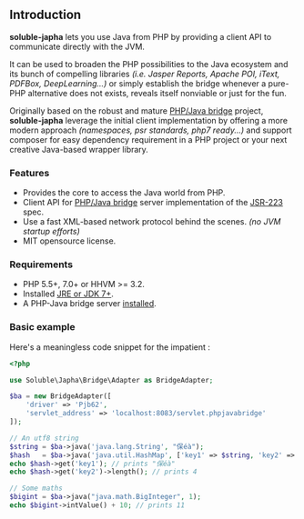 ## Introduction

**soluble-japha** lets you use Java from PHP by providing a client API to communicate directly with the JVM.
 
It can be used to broaden the PHP possibilities to the Java ecosystem and its bunch of compelling libraries 
*(i.e. Jasper Reports, Apache POI, iText, PDFBox, DeepLearning...)* or simply establish the bridge whenever a pure-PHP 
alternative does not exists, reveals itself nonviable or just for the fun.

Originally based on the robust and mature [PHP/Java bridge](http://php-java-bridge.sourceforge.net/pjb/) project, 
**soluble-japha** leverage the initial client implementation by offering a more modern approach 
*(namespaces, psr standards, php7 ready...)* and support composer for easy dependency requirement 
in a PHP project or your next creative Java-based wrapper library.
          
### Features

- Provides the core to access the Java world from PHP. 
- Client API for [PHP/Java bridge](http://php-java-bridge.sourceforge.net/pjb/) server implementation of the [JSR-223](https://en.wikipedia.org/wiki/Scripting_for_the_Java_Platform) spec.
- Use a fast XML-based network protocol behind the scenes. *(no JVM startup efforts)*
- MIT opensource license.

### Requirements

- PHP 5.5+, 7.0+ or HHVM >= 3.2.
- Installed [JRE or JDK 7+](./server/install_java.md).
- A PHP-Java bridge server [installed](./quick_install.md).

### Basic example

Here's a meaningless code snippet for the impatient :

```php
<?php

use Soluble\Japha\Bridge\Adapter as BridgeAdapter;

$ba = new BridgeAdapter([
    'driver' => 'Pjb62', 
    'servlet_address' => 'localhost:8083/servlet.phpjavabridge'
]);

// An utf8 string
$string = $ba->java('java.lang.String', "保éà");
$hash   = $ba->java('java.util.HashMap', ['key1' => $string, 'key2' => 'hello']);
echo $hash->get('key1'); // prints "保éà"
echo $hash->get('key2')->length(); // prints 4

// Some maths
$bigint = $ba->java("java.math.BigInteger", 1);
echo $bigint->intValue() + 10; // prints 11

```


